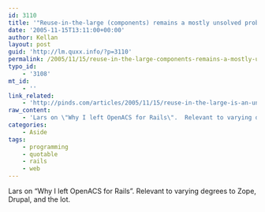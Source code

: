```yaml
---
id: 3110
title: '"Reuse-in-the-large (components) remains a mostly unsolved problem, even though everyone agrees it is important and desirable."'
date: '2005-11-15T13:11:00+00:00'
author: Kellan
layout: post
guid: 'http://lm.quxx.info/?p=3110'
permalink: /2005/11/15/reuse-in-the-large-components-remains-a-mostly-unsolved-problem-even-though-everyone-agrees-it-is-important-and-desirable/
typo_id:
    - '3108'
mt_id:
    - ''
link_related:
    - 'http://pinds.com/articles/2005/11/15/reuse-in-the-large-is-an-unsolved-problem-why-i-left-openacs-for-rails'
raw_content:
    - 'Lars on \"Why I left OpenACS for Rails\".  Relevant to varying degrees to Zope, Drupal, and the lot.'
categories:
    - Aside
tags:
    - programming
    - quotable
    - rails
    - web
---
```


Lars on “Why I left OpenACS for Rails”. Relevant to varying degrees to Zope, Drupal, and the lot.